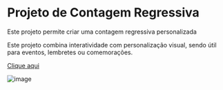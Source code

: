 # Projeto de Contagem Regressiva

Este projeto permite criar uma contagem regressiva personalizada

Este projeto combina interatividade com personalização visual, sendo útil para eventos, lembretes ou comemorações.

[Clique aqui](https://ggvictor.github.io/Countdown/)

![image](https://github.com/user-attachments/assets/79aa9a49-d23a-4a0c-9cf7-2fc2f966b300)
